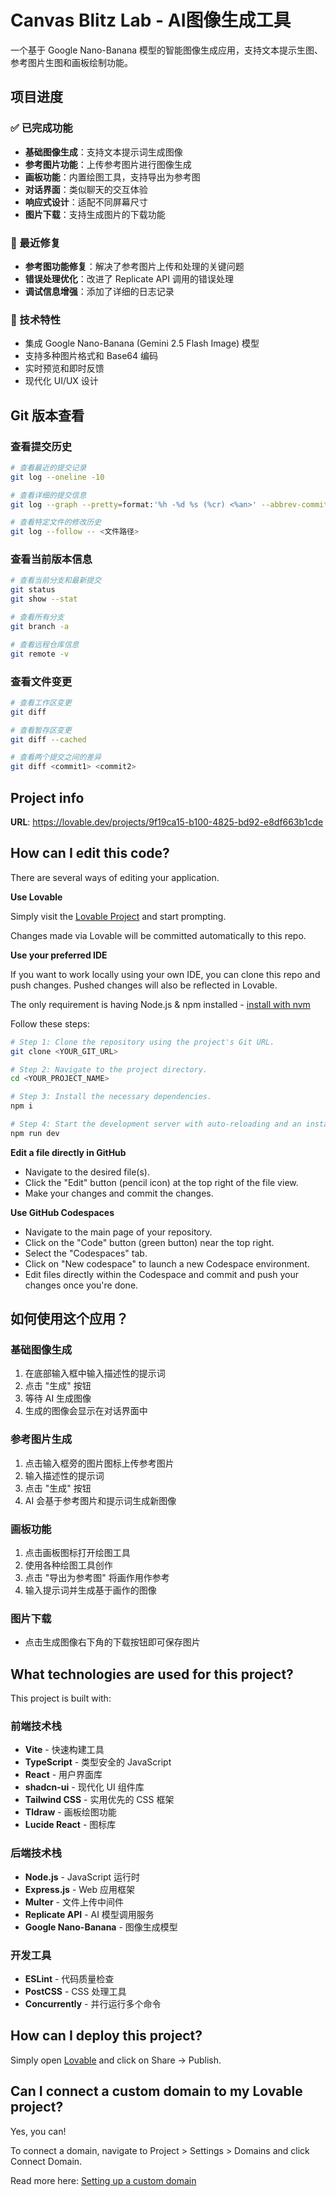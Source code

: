 # Canvas Blitz Lab - AI图像生成工具

一个基于 Google Nano-Banana 模型的智能图像生成应用，支持文本提示生图、参考图片生图和画板绘制功能。

## 项目进度

### ✅ 已完成功能
- **基础图像生成**：支持文本提示词生成图像
- **参考图片功能**：上传参考图片进行图像生成
- **画板功能**：内置绘图工具，支持导出为参考图
- **对话界面**：类似聊天的交互体验
- **响应式设计**：适配不同屏幕尺寸
- **图片下载**：支持生成图片的下载功能

### 🔧 最近修复
- **参考图功能修复**：解决了参考图片上传和处理的关键问题
- **错误处理优化**：改进了 Replicate API 调用的错误处理
- **调试信息增强**：添加了详细的日志记录

### 🚀 技术特性
- 集成 Google Nano-Banana (Gemini 2.5 Flash Image) 模型
- 支持多种图片格式和 Base64 编码
- 实时预览和即时反馈
- 现代化 UI/UX 设计

## Git 版本查看

### 查看提交历史
```bash
# 查看最近的提交记录
git log --oneline -10

# 查看详细的提交信息
git log --graph --pretty=format:'%h -%d %s (%cr) <%an>' --abbrev-commit

# 查看特定文件的修改历史
git log --follow -- <文件路径>
```

### 查看当前版本信息
```bash
# 查看当前分支和最新提交
git status
git show --stat

# 查看所有分支
git branch -a

# 查看远程仓库信息
git remote -v
```

### 查看文件变更
```bash
# 查看工作区变更
git diff

# 查看暂存区变更
git diff --cached

# 查看两个提交之间的差异
git diff <commit1> <commit2>
```

## Project info

**URL**: https://lovable.dev/projects/9f19ca15-b100-4825-bd92-e8df663b1cde

## How can I edit this code?

There are several ways of editing your application.

**Use Lovable**

Simply visit the [Lovable Project](https://lovable.dev/projects/9f19ca15-b100-4825-bd92-e8df663b1cde) and start prompting.

Changes made via Lovable will be committed automatically to this repo.

**Use your preferred IDE**

If you want to work locally using your own IDE, you can clone this repo and push changes. Pushed changes will also be reflected in Lovable.

The only requirement is having Node.js & npm installed - [install with nvm](https://github.com/nvm-sh/nvm#installing-and-updating)

Follow these steps:

```sh
# Step 1: Clone the repository using the project's Git URL.
git clone <YOUR_GIT_URL>

# Step 2: Navigate to the project directory.
cd <YOUR_PROJECT_NAME>

# Step 3: Install the necessary dependencies.
npm i

# Step 4: Start the development server with auto-reloading and an instant preview.
npm run dev
```

**Edit a file directly in GitHub**

- Navigate to the desired file(s).
- Click the "Edit" button (pencil icon) at the top right of the file view.
- Make your changes and commit the changes.

**Use GitHub Codespaces**

- Navigate to the main page of your repository.
- Click on the "Code" button (green button) near the top right.
- Select the "Codespaces" tab.
- Click on "New codespace" to launch a new Codespace environment.
- Edit files directly within the Codespace and commit and push your changes once you're done.

## 如何使用这个应用？

### 基础图像生成
1. 在底部输入框中输入描述性的提示词
2. 点击 "生成" 按钮
3. 等待 AI 生成图像
4. 生成的图像会显示在对话界面中

### 参考图片生成
1. 点击输入框旁的图片图标上传参考图片
2. 输入描述性的提示词
3. 点击 "生成" 按钮
4. AI 会基于参考图片和提示词生成新图像

### 画板功能
1. 点击画板图标打开绘图工具
2. 使用各种绘图工具创作
3. 点击 "导出为参考图" 将画作用作参考
4. 输入提示词并生成基于画作的图像

### 图片下载
- 点击生成图像右下角的下载按钮即可保存图片

## What technologies are used for this project?

This project is built with:

### 前端技术栈
- **Vite** - 快速构建工具
- **TypeScript** - 类型安全的 JavaScript
- **React** - 用户界面库
- **shadcn-ui** - 现代化 UI 组件库
- **Tailwind CSS** - 实用优先的 CSS 框架
- **Tldraw** - 画板绘图功能
- **Lucide React** - 图标库

### 后端技术栈
- **Node.js** - JavaScript 运行时
- **Express.js** - Web 应用框架
- **Multer** - 文件上传中间件
- **Replicate API** - AI 模型调用服务
- **Google Nano-Banana** - 图像生成模型

### 开发工具
- **ESLint** - 代码质量检查
- **PostCSS** - CSS 处理工具
- **Concurrently** - 并行运行多个命令

## How can I deploy this project?

Simply open [Lovable](https://lovable.dev/projects/9f19ca15-b100-4825-bd92-e8df663b1cde) and click on Share -> Publish.

## Can I connect a custom domain to my Lovable project?

Yes, you can!

To connect a domain, navigate to Project > Settings > Domains and click Connect Domain.

Read more here: [Setting up a custom domain](https://docs.lovable.dev/tips-tricks/custom-domain#step-by-step-guide)
